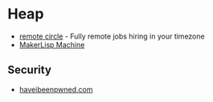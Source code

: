 # Heap

* [remote circle](https://remotecircle.com/) - Fully remote jobs hiring in your timezone
* [MakerLisp Machine](https://makerlisp.com/)

## Security

* [haveibeenpwned.com](https://haveibeenpwned.com/)

